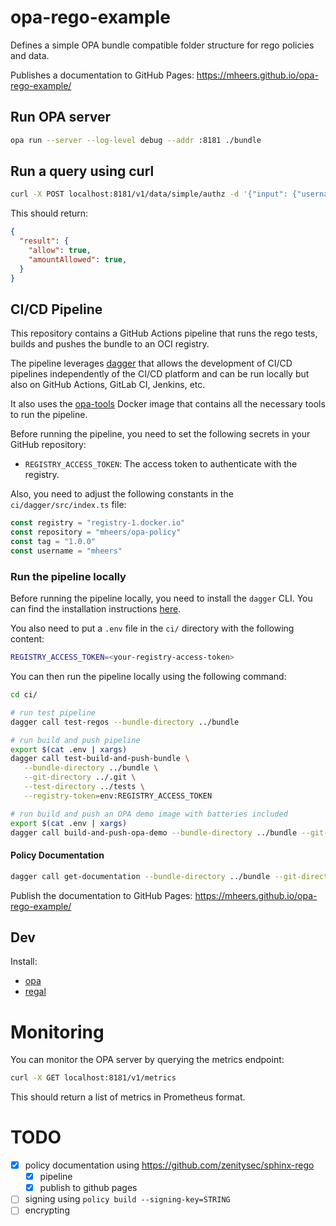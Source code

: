 # opa-rego-example

Defines a simple OPA bundle compatible folder structure for rego policies and data.

Publishes a documentation to GitHub Pages: https://mheers.github.io/opa-rego-example/

## Run OPA server

```bash
opa run --server --log-level debug --addr :8181 ./bundle
```

## Run a query using curl

```bash
curl -X POST localhost:8181/v1/data/simple/authz -d '{"input": {"username": "marcel", "password": "abcdef", "salary": 5, "card": "123-456-7890"}}' | jq
```

This should return:

```json
{
  "result": {
    "allow": true,
    "amountAllowed": true,
  }
}
```

## CI/CD Pipeline

This repository contains a GitHub Actions pipeline that runs the rego tests, builds and pushes the bundle to an OCI registry.

The pipeline leverages [dagger](https://dagger.io/) that allows the development of CI/CD pipelines independently of the CI/CD platform and can be run locally but also on GitHub Actions, GitLab CI, Jenkins, etc.

It also uses the [opa-tools](https://github.com/mheers/opa-tools) Docker image that contains all the necessary tools to run the pipeline.

Before running the pipeline, you need to set the following secrets in your GitHub repository:

- `REGISTRY_ACCESS_TOKEN`: The access token to authenticate with the registry.

Also, you need to adjust the following constants in the `ci/dagger/src/index.ts` file:

```ts
const registry = "registry-1.docker.io"
const repository = "mheers/opa-policy"
const tag = "1.0.0"
const username = "mheers"
```

### Run the pipeline locally

Before running the pipeline locally, you need to install the `dagger` CLI. You can find the installation instructions [here](https://docs.dagger.io/install).

You also need to put a `.env` file in the `ci/` directory with the following content:

```bash
REGISTRY_ACCESS_TOKEN=<your-registry-access-token>
```

You can then run the pipeline locally using the following command:

```bash
cd ci/

# run test pipeline
dagger call test-regos --bundle-directory ../bundle

# run build and push pipeline
export $(cat .env | xargs)
dagger call test-build-and-push-bundle \
   --bundle-directory ../bundle \
   --git-directory ../.git \
   --test-directory ../tests \
   --registry-token=env:REGISTRY_ACCESS_TOKEN

# run build and push an OPA demo image with batteries included
export $(cat .env | xargs)
dagger call build-and-push-opa-demo --bundle-directory ../bundle --git-directory ../.git --docs-directory ../docs --config-demo-file ../config-demo.yaml --registry-token=env:REGISTRY_ACCESS_TOKEN
```

#### Policy Documentation

```bash
dagger call get-documentation --bundle-directory ../bundle --git-directory ../.git --docs-directory ../docs export --path ./public
```

Publish the documentation to GitHub Pages: https://mheers.github.io/opa-rego-example/

## Dev

Install:

- [opa](https://www.openpolicyagent.org/docs/latest/#running-opa)
- [regal](https://docs.styra.com/regal)

# Monitoring

You can monitor the OPA server by querying the metrics endpoint:

```bash
curl -X GET localhost:8181/v1/metrics
```

This should return a list of metrics in Prometheus format.

# TODO
- [x] policy documentation using https://github.com/zenitysec/sphinx-rego
  - [x] pipeline
  - [x] publish to github pages
- [ ] signing using `policy build --signing-key=STRING`
- [ ] encrypting
